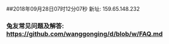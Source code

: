 ##2018年09月28日07时12分07秒 新址: 159.65.148.232
### 兔友常见问题及解答: https://github.com/wanggonging/d/blob/w/FAQ.md
